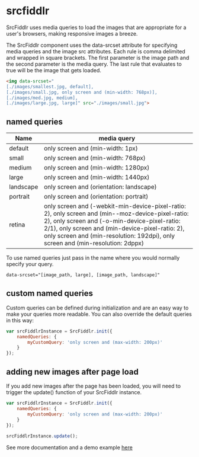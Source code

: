 srcfiddlr
=========

SrcFiddlr uses media queries to load the images that are appropriate for a user's browsers, making responsive images a breeze.

The SrcFiddlr component uses the data-srcset attribute for specifying media queries and the image src attributes. Each rule is comma delimited and wrapped in square brackets. The first parameter is the image path and the second parameter is the media query. The last rule that evaluates to true will be the image that gets loaded.

```html
<img data-srcset="
[./images/smallest.jpg, default], 
[./images/small.jpg, only screen and (min-width: 768px)], 
[./images/med.jpg, medium], 
[./images/large.jpg, large]" src="./images/small.jpg">
```
named queries
------

| Name | media query |
|------|------------ |
| default | only screen and (min-width: 1px) |
| small | only screen and (min-width: 768px) |
| medium | only screen and (min-width: 1280px) |
| large | only screen and (min-width: 1440px) |
| landscape | only screen and (orientation: landscape) |
| portrait | only screen and (orientation: portrait) |
| retina | only screen and (-webkit-min-device-pixel-ratio: 2), only screen and (min--moz-device-pixel-ratio: 2), only screen and (-o-min-device-pixel-ratio: 2/1), only screen and (min-device-pixel-ratio: 2), only screen and (min-resolution: 192dpi), only screen and (min-resolution: 2dppx)|

To use named queries just pass in the name where you would normally specify your query.

```html
data-srcset="[image_path, large], [image_path, landscape]"
```

custom named queries
------
Custom queries can be defined during initialization and are an easy way to make your queries more readable. You can also override the default queries in this way:
```javascript
var srcFiddlrInstance = SrcFiddlr.init({
	namedQueries: {
		myCustomQuery: 'only screen and (max-width: 200px)'
	}
});
```
adding new images after page load
------
If you add new images after the page has been loaded, you will need to trigger the update() function of your SrcFiddlr instance.
```javascript
var srcFiddlrInstance = SrcFiddlr.init({
	namedQueries: {
		myCustomQuery: 'only screen and (max-width: 200px)'
	}
});
 
srcFiddlrInstance.update();
```

See more documentation and a demo example [here](http://mooklateer.github.io/srcfiddlr/)
